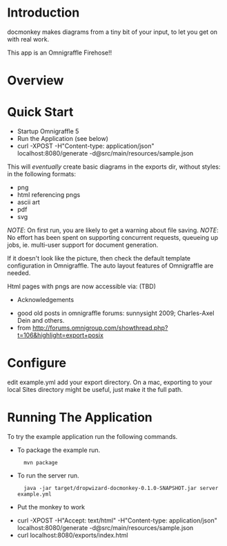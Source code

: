 # Introduction

docmonkey makes diagrams from a tiny bit of your input, to let you get on with real work.

This app is an Omnigraffle Firehose!!

# Overview

# Quick Start
- Startup Omnigraffle 5
- Run the Application (see below)
- curl -XPOST -H"Content-type: application/json" localhost:8080/generate -d@src/main/resources/sample.json

This will *eventually* create basic diagrams in the exports dir, without styles: in the following formats:
- png
- html referencing pngs
- ascii art
- pdf
- svg

*NOTE*: On first run, you are likely to get a warning about file saving.
*NOTE*: No effort has been spent on supporting concurrent requests, queueing up jobs, ie. multi-user support for document generation.

If it doesn't look like the picture, then check the default template configuration in Omnigraffle. The auto layout features of Omnigraffle are needed.

Html pages with pngs are now accessible via: (TBD)

* Acknowledgements
- good old posts in omnigraffle forums: sunnysight 2009; Charles-Axel Dein and others.
- from http://forums.omnigroup.com/showthread.php?t=106&highlight=export+posix

# Configure

edit example.yml
add your export directory. On a mac, exporting to your local Sites directory might be useful, just make it the full path.

# Running The Application

To try the example application run the following commands.

* To package the example run.

        mvn package

* To run the server run.

        java -jar target/dropwizard-docmonkey-0.1.0-SNAPSHOT.jar server example.yml


* Put the monkey to work
- curl -XPOST -H"Accept: text/html" -H"Content-type: application/json" localhost:8080/generate -d@src/main/resources/sample.json
- curl localhost:8080/exports/index.html
